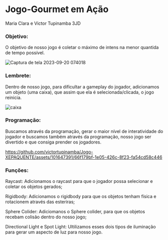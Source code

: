 # Jogo-Gourmet em Ação
Maria Clara e Victor Tupinamba 3JD

### Objetivo:
O objetivo de nosso jogo é coletar o máximo de intens na menor quantida de tempo possível.

![Captura de tela 2023-09-20 074018](https://github.com/victortupinamba/Jogo-XEPAQUENTE/assets/101647391/d444f426-84f7-4502-af43-29acf443a24c)


### Lembrete: 
Dentro de nosso jogo, para dificultar a gameplay do jogador, adicionamos um objeto (uma caixa), que assim que ela é selecionada/clicada, o jogo reinicia.

![caixa](https://github.com/victortupinamba/Jogo-XEPAQUENTE/assets/101647391/42b9ff33-e941-4c4e-ab29-06ea843d66c2)

### Programação:
Buscamos através da programação, gerar o maior nível de interatividade do jogador e buscamos também através da programação, nosso jogo ser divertido e que consiga prender os jogadores.



https://github.com/victortupinamba/Jogo-XEPAQUENTE/assets/101647391/66f179bf-1e05-426c-8f23-fa54cd58c446



### Funções:
Raycast: Adicionamos o raycast para que o jogador possa selecionar e coletar os objetos gerados;

Rigidbody: Adicionamos o rigidbody para que os objetos tenham física e rotacionem através das esteriras;

Sphere Colider: Adiciomanos o Sphere colider, para que os objetos recebam colisão dentro do nosso jogo;

Directional Light e Spot Light: Ultilizamos esses dois tipos de iluminação para gerar um aspecto de luz para nosso jogo.

